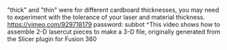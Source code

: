"thick" and "thin" were for different cardboard thicknesses, you may need to experiment with the tolerance of your laser and material thickness. 
https://vimeo.com/929718179 
password: subbot 
^This video shows how to assemble 2-D lasercut pieces to make a 3-D file, originally generated from the Slicer plugin for Fusion 360
